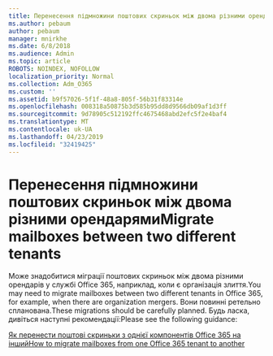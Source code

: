 ```yaml
---
title: Перенесення підмножини поштових скриньок між двома різними орендарями
ms.author: pebaum
author: pebaum
manager: mnirkhe
ms.date: 6/8/2018
ms.audience: Admin
ms.topic: article
ROBOTS: NOINDEX, NOFOLLOW
localization_priority: Normal
ms.collection: Adm_O365
ms.custom: ''
ms.assetid: b9f57026-5f1f-48a8-805f-56b31f83314e
ms.openlocfilehash: 008318a50875b3d585b95dd8d9566db09af1d3ff
ms.sourcegitcommit: 9d78905c512192ffc4675468abd2efc5f2e4baf4
ms.translationtype: MT
ms.contentlocale: uk-UA
ms.lasthandoff: 04/23/2019
ms.locfileid: "32419425"
---
```

# <a name="migrate-mailboxes-between-two-different-tenants"></a><span data-ttu-id="a5e36-102">Перенесення підмножини поштових скриньок між двома різними орендарями</span><span class="sxs-lookup"><span data-stu-id="a5e36-102">Migrate mailboxes between two different tenants</span></span>

<span data-ttu-id="a5e36-103">Може знадобитися міграції поштових скриньок між двома різними орендарів у службі Office 365, наприклад, коли є організація злиття.</span><span class="sxs-lookup"><span data-stu-id="a5e36-103">You may need to migrate mailboxes between two different tenants in Office 365, for example, when there are organization mergers.</span></span> <span data-ttu-id="a5e36-104">Вони повинні ретельно спланована.</span><span class="sxs-lookup"><span data-stu-id="a5e36-104">These migrations should be carefully planned.</span></span> <span data-ttu-id="a5e36-105">Будь ласка, дивіться наступні рекомендації:</span><span class="sxs-lookup"><span data-stu-id="a5e36-105">Please see the following guidance:</span></span>
  
[<span data-ttu-id="a5e36-106">Як перенести поштові скриньки з однієї компонентів Office 365 на інший</span><span class="sxs-lookup"><span data-stu-id="a5e36-106">How to migrate mailboxes from one Office 365 tenant to another</span></span>](https://support.office.com/article/how-to-migrate-mailboxes-from-one-office-365-tenant-to-another-65af7d77-3e79-44d4-9173-04fd991358b7)
  

